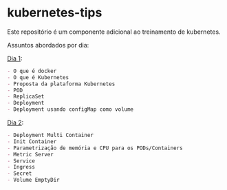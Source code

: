 # kubernetes-tips

Este repositório é um componente adicional ao treinamento de kubernetes.

Assuntos abordados por dia:

[Dia 1](./Dia%201):

```markdown
- O que é docker
- O que é Kubernetes
- Proposta da plataforma Kubernetes
- POD
- ReplicaSet
- Deployment
- Deployment usando configMap como volume
```

[Dia 2](./Dia%202):

```markdown
- Deployment Multi Container
- Init Container
- Parametrização de memória e CPU para os PODs/Containers
- Metric Server
- Service
- Ingress
- Secret
- Volume EmptyDir
```
